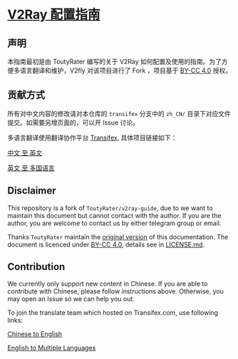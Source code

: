 # [V2Ray 配置指南](https://guide.v2fly.org)

## 声明

本指南最初是由 ToutyRater 编写的关于 V2Ray 如何配置及使用的指南。为了方便多语言翻译和维护，V2fly 对该项目进行了 Fork ，项目基于 [BY-CC 4.0](https://creativecommons.org/licenses/by/4.0/) 授权。

## 贡献方式

所有对中文内容的修改请对本仓库的 `transifex` 分支中的 `zh_CN/` 目录下对应文件提交。如需要另增页面的，可以开 Issue 讨论。

多语言翻译使用翻译协作平台 [Transifex](https://www.transifex.com), 具体项目链接如下：

[中文 至 英文](https://www.transifex.com/v2fly/v2fly-step-by-step_zh_cn_to_en_us)

[英文 至 多国语言](https://www.transifex.com/v2fly/v2fly-step-by-step)

## Disclaimer

This repository is a fork of `ToutyRater/v2ray-guide`, due to we want to maintain this document but cannot contact with the author. If you are the author, you are welcome to contact us by either telegram group or email.

Thanks `ToutyRater` maintain the [original version](https://github.com/ToutyRater/v2ray-guide) of this documentation. The document is licenced under [BY-CC 4.0](https://creativecommons.org/licenses/by/4.0/), details see in [LICENSE.md](LICENSE.md).

## Contribution

We currently only support new content in Chinese. If you are able to contribute with Chinese, please follow instructions above. Otherwise, you may open an Issue so we can help you out.

To join the translate team which hosted on Transifex.com, use following links:

[Chinese to English](https://www.transifex.com/v2fly/v2fly-step-by-step_zh_cn_to_en_us)

[English to Multiple Languages](https://www.transifex.com/v2fly/v2fly-step-by-step)
